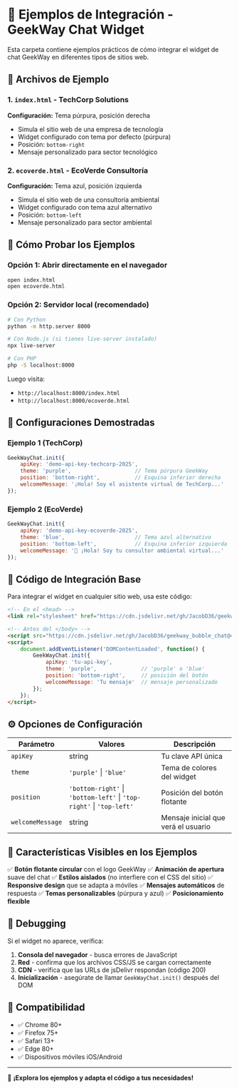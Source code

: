 # 🎯 Ejemplos de Integración - GeekWay Chat Widget

Esta carpeta contiene ejemplos prácticos de cómo integrar el widget de chat GeekWay en diferentes tipos de sitios web.

## 📁 Archivos de Ejemplo

### 1. `index.html` - TechCorp Solutions
**Configuración:** Tema púrpura, posición derecha
- Simula el sitio web de una empresa de tecnología
- Widget configurado con tema por defecto (púrpura)
- Posición: `bottom-right`
- Mensaje personalizado para sector tecnológico

### 2. `ecoverde.html` - EcoVerde Consultoría
**Configuración:** Tema azul, posición izquierda  
- Simula el sitio web de una consultoría ambiental
- Widget configurado con tema azul alternativo
- Posición: `bottom-left`
- Mensaje personalizado para sector ambiental

## 🚀 Cómo Probar los Ejemplos

### Opción 1: Abrir directamente en el navegador
```bash
open index.html
open ecoverde.html
```

### Opción 2: Servidor local (recomendado)
```bash
# Con Python
python -m http.server 8000

# Con Node.js (si tienes live-server instalado)
npx live-server

# Con PHP
php -S localhost:8000
```

Luego visita:
- `http://localhost:8000/index.html`
- `http://localhost:8000/ecoverde.html`

## 🎨 Configuraciones Demostradas

### Ejemplo 1 (TechCorp)
```javascript
GeekWayChat.init({
    apiKey: 'demo-api-key-techcorp-2025',
    theme: 'purple',                    // Tema púrpura GeekWay
    position: 'bottom-right',           // Esquina inferior derecha
    welcomeMessage: '¡Hola! Soy el asistente virtual de TechCorp...'
});
```

### Ejemplo 2 (EcoVerde)
```javascript
GeekWayChat.init({
    apiKey: 'demo-api-key-ecoverde-2025',
    theme: 'blue',                      // Tema azul alternativo
    position: 'bottom-left',            // Esquina inferior izquierda
    welcomeMessage: '🌱 ¡Hola! Soy tu consultor ambiental virtual...'
});
```

## 🔧 Código de Integración Base

Para integrar el widget en cualquier sitio web, usa este código:

```html
<!-- En el <head> -->
<link rel="stylesheet" href="https://cdn.jsdelivr.net/gh/JacobD36/geekway_bubble_chat@43cb379/dist/widget/geekway-chat-widget.min.css">

<!-- Antes del </body> -->
<script src="https://cdn.jsdelivr.net/gh/JacobD36/geekway_bubble_chat@43cb379/dist/widget/geekway-chat-widget.min.js"></script>
<script>
    document.addEventListener('DOMContentLoaded', function() {
        GeekWayChat.init({
            apiKey: 'tu-api-key',
            theme: 'purple',              // 'purple' o 'blue'
            position: 'bottom-right',     // posición del botón
            welcomeMessage: 'Tu mensaje'  // mensaje personalizado
        });
    });
</script>
```

## ⚙️ Opciones de Configuración

| Parámetro | Valores | Descripción |
|-----------|---------|-------------|
| `apiKey` | string | Tu clave API única |
| `theme` | `'purple'` \| `'blue'` | Tema de colores del widget |
| `position` | `'bottom-right'` \| `'bottom-left'` \| `'top-right'` \| `'top-left'` | Posición del botón flotante |
| `welcomeMessage` | string | Mensaje inicial que verá el usuario |

## 🎯 Características Visibles en los Ejemplos

✅ **Botón flotante circular** con el logo GeekWay
✅ **Animación de apertura** suave del chat
✅ **Estilos aislados** (no interfiere con el CSS del sitio)
✅ **Responsive design** que se adapta a móviles
✅ **Mensajes automáticos** de respuesta
✅ **Temas personalizables** (púrpura y azul)
✅ **Posicionamiento flexible**

## 🐛 Debugging

Si el widget no aparece, verifica:

1. **Consola del navegador** - busca errores de JavaScript
2. **Red** - confirma que los archivos CSS/JS se cargan correctamente
3. **CDN** - verifica que las URLs de jsDelivr respondan (código 200)
4. **Inicialización** - asegúrate de llamar `GeekWayChat.init()` después del DOM

## 📱 Compatibilidad

- ✅ Chrome 80+
- ✅ Firefox 75+
- ✅ Safari 13+
- ✅ Edge 80+
- ✅ Dispositivos móviles iOS/Android

---

🎉 **¡Explora los ejemplos y adapta el código a tus necesidades!**
